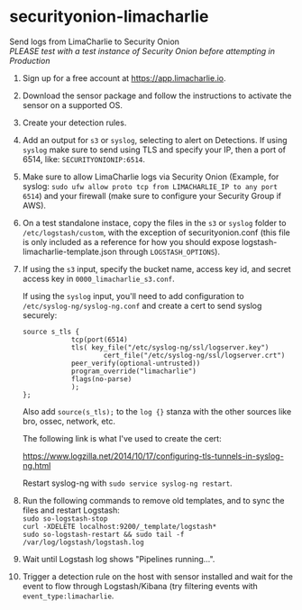 # securityonion-limacharlie
Send logs from LimaCharlie to Security Onion   
*PLEASE test with a test instance of Security Onion before attempting in Production*

1. Sign up for a free account at https://app.limacharlie.io.
2. Download the sensor package and follow the instructions to activate the sensor on a supported OS.
3. Create your detection rules.
3. Add an output for `s3` or `syslog`, selecting to alert on Detections.  If using `syslog` make sure to send using TLS and specify your IP, then a port of 6514, like: `SECURITYONIONIP:6514`.    
4. Make sure to allow LimaCharlie logs via Security Onion (Example, for syslog: `sudo ufw allow proto tcp from LIMACHARLIE_IP to any port 6514`) and your firewall (make sure to configure your Security Group if AWS).    
5. On a test standalone instace, copy the files in the `s3` or `syslog` folder to `/etc/logstash/custom`, with the exception of securityonion.conf (this file is only included as a reference for how you should expose logstash-limacharlie-template.json through `LOGSTASH_OPTIONS`).
6. If using the `s3` input, specify the bucket name, access key id, and secret access key in `0000_limacharlie_s3.conf`.

    If using the `syslog` input, you'll need to add configuration to `/etc/syslog-ng/syslog-ng.conf` and create a cert to send syslog    securely:


    ````
    source s_tls {
                tcp(port(6514)
                tls( key_file("/etc/syslog-ng/ssl/logserver.key")
                        cert_file("/etc/syslog-ng/ssl/logserver.crt")
                peer_verify(optional-untrusted))
                program_override("limacharlie")
                flags(no-parse)
                );
    };
    ````    


   Also add `source(s_tls);` to the `log {}` stanza with the other sources like bro, ossec, network, etc.    
   
   The following link is what I've used to create the cert:
   
   https://www.logzilla.net/2014/10/17/configuring-tls-tunnels-in-syslog-ng.html
   
   Restart syslog-ng with `sudo service syslog-ng restart`.    

6. Run the following commands to remove old templates, and to sync the files and restart Logstash:   
`sudo so-logstash-stop`   
`curl -XDELETE localhost:9200/_template/logstash*`   
`sudo so-logstash-restart && sudo tail -f /var/log/logstash/logstash.log`
7. Wait until Logstash log shows "Pipelines running...".   
8. Trigger a detection rule on the host with sensor installed and wait for the event to flow through Logstash/Kibana (try filtering events with `event_type:limacharlie`.
